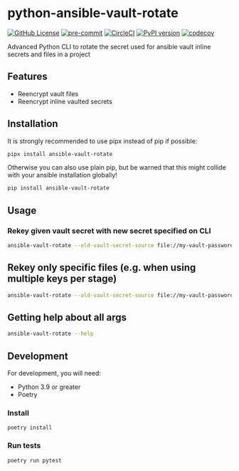python-ansible-vault-rotate
===
[![GitHub License](https://img.shields.io/badge/license-MIT-lightgrey.svg)](https://github.com/trustedshops-public/spring-boot-starter-keycloak-path-based-resolver/blob/main/LICENSE)
[![pre-commit](https://img.shields.io/badge/%E2%9A%93%20%20pre--commit-enabled-success)](https://pre-commit.com/)
[![CircleCI](https://dl.circleci.com/status-badge/img/gh/trustedshops-public/python-ansible-vault-rotate/tree/main.svg?style=shield&circle-token=9c1ea1cc46c804b46f457772637c8481717b511a)](https://dl.circleci.com/status-badge/redirect/gh/trustedshops-public/python-ansible-vault-rotate/tree/main)
[![PyPI version](https://badge.fury.io/py/mailtrap-handler.svg)](https://pypi.org/project/ansible-vault-rotate)
[![codecov](https://codecov.io/gh/trustedshops-public/python-ansible-vault-rotate/branch/main/graph/badge.svg?token=6PJ1GJzIcB)](https://codecov.io/gh/trustedshops-public/python-ansible-vault-rotate)

Advanced Python CLI to rotate the secret used for ansible vault inline secrets and files in a project

## Features

- Reencrypt vault files
- Reencrypt inline vaulted secrets

## Installation

It is strongly recommended to use pipx instead of pip if possible:

```sh
pipx install ansible-vault-rotate
```

Otherwise you can also use plain pip, but be warned that this might
collide with your ansible installation globally!

```sh
pip install ansible-vault-rotate
```

## Usage

### Rekey given vault secret with new secret specified on CLI

```sh
ansible-vault-rotate --old-vault-secret-source file://my-vault-password --new-vault-secret-source my-new-secret
```

## Rekey only specific files (e.g. when using multiple keys per stage)

```sh
ansible-vault-rotate --old-vault-secret-source file://my-vault-password-<stage> --new-vault-secret-source my-new-secret --file-glob-pattern group_vars/<stage>/*.yml
```

## Getting help about all args

```sh
ansible-vault-rotate --help
```

## Development

For development, you will need:

- Python 3.9 or greater
- Poetry

### Install

```
poetry install
```

### Run tests

```
poetry run pytest
```
